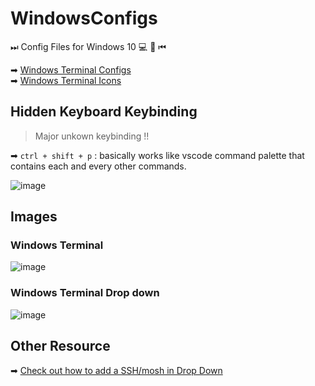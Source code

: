 # WindowsConfigs
⏭ Config Files for Windows 10 💻 🖤 ⏮

➡ [Windows Terminal Configs](./configs/settings.json)  
➡ [Windows Terminal Icons](./TerminalIcons)

## Hidden Keyboard Keybinding

> Major unkown keybinding !!

➡ `ctrl + shift + p` : basically works like vscode command palette that contains each and every other commands.

![image](https://user-images.githubusercontent.com/29776892/106402734-fe772000-643b-11eb-874b-59573a736271.png)

## Images

### Windows Terminal

![image](https://user-images.githubusercontent.com/29776892/106402010-91ae5680-6438-11eb-82a9-0d0b33e768a1.png)

### Windows Terminal Drop down

![image](https://user-images.githubusercontent.com/29776892/106402057-c0c4c800-6438-11eb-8ced-fca3101c7c65.png)


## Other Resource

➡ [Check out how to add a SSH/mosh in Drop Down](https://gist.github.com/iAmG-r00t/31137842e8923e6fdedff9a460401243)

